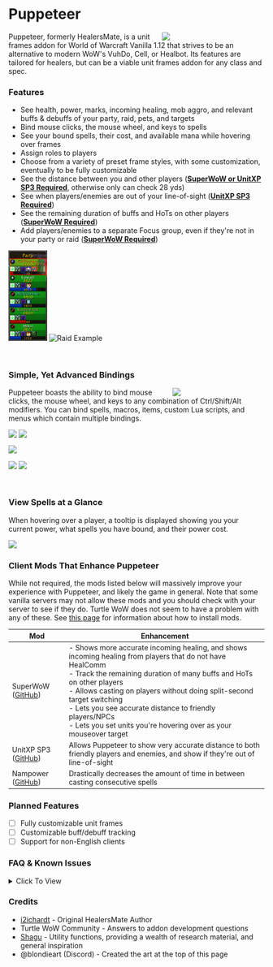 # Puppeteer

<img align="right" width="40%" src="https://i.imgur.com/hKjSAd5.jpeg">
Puppeteer, formerly HealersMate, is a unit frames addon for World of Warcraft Vanilla 1.12 that strives to be an alternative to modern WoW's VuhDo, Cell, or Healbot. Its features are tailored for healers, but can be a viable unit frames addon for any class and spec.

### Features
- See health, power, marks, incoming healing, mob aggro, and relevant buffs & debuffs of your party, raid, pets, and targets
- Bind mouse clicks, the mouse wheel, and keys to spells
- See your bound spells, their cost, and available mana while hovering over frames
- Assign roles to players
- Choose from a variety of preset frame styles, with some customization, eventually to be fully customizable
- See the distance between you and other players (**[SuperWoW or UnitXP SP3 Required](#client-mods-that-enhance-puppeteer)**, otherwise only can check 28 yds)
- See when players/enemies are out of your line-of-sight (**[UnitXP SP3 Required](#client-mods-that-enhance-puppeteer)**)
- See the remaining duration of buffs and HoTs on other players (**[SuperWoW Required](#client-mods-that-enhance-puppeteer)**)
- Add players/enemies to a separate Focus group, even if they're not in your party or raid (**[SuperWoW Required](#client-mods-that-enhance-puppeteer)**)

<p align="left">
  <img src="https://github.com/OldManAlpha/HealersMate/raw/main/Screenshots/Party-Example.PNG" alt="Party Example" width=15%>
  <img src="https://i.imgur.com/nXSCc8F.png" alt="Raid Example" width=31%>
</p>
<br clear="all">

### Simple, Yet Advanced Bindings
<img align="right" width="36%" src="https://i.imgur.com/KoFygXv.png">

Puppeteer boasts the ability to bind mouse clicks, the mouse wheel, and keys to any combination of Ctrl/Shift/Alt modifiers. You can bind spells, macros, items, custom Lua scripts, and menus which contain multiple bindings.
<p align="left">
  <img src="https://i.imgur.com/iglcV7z.png" width=30% align="top">
  <img src="https://i.imgur.com/7iIQTkk.png" width=30% align="top">
</p>
<p align="left">
  <img src="https://i.imgur.com/VW0BAYg.png" width=30% align="top">
</p>
<p align="left">
  <img src="https://i.imgur.com/v6GWN9r.png" width=30% align="top">
  <img src="https://i.imgur.com/rOh9k9L.png" width=25% align="top">
</p>
<br clear="all">

### View Spells at a Glance

When hovering over a player, a tooltip is displayed showing you your current power, what spells you have bound, and their power cost.

<p align="left">
  <img src="https://i.imgur.com/ZfChKaQ.png" width=40% align="top">
</p>

### Client Mods That Enhance Puppeteer

While not required, the mods listed below will massively improve your experience with Puppeteer, and likely the game in general. Note that some vanilla servers may not allow these mods and you should check with your server to see if they do. Turtle WoW does not seem to have a problem with any of these. See [this page](https://github.com/RetroCro/TurtleWoW-Mods) for information about how to install mods.

| Mod | Enhancement |
| - | - |
| SuperWoW ([GitHub](https://github.com/balakethelock/SuperWoW)) | - Shows more accurate incoming healing, and shows incoming healing from players that do not have HealComm<br>- Track the remaining duration of many buffs and HoTs on other players<br>- Allows casting on players without doing split-second target switching<br>- Lets you see accurate distance to friendly players/NPCs<br>- Lets you set units you're hovering over as your mouseover target |
| UnitXP SP3 ([GitHub](https://github.com/allfoxwy/UnitXP_SP3)) | Allows Puppeteer to show very accurate distance to both friendly players and enemies, and show if they're out of line-of-sight |
| Nampower ([GitHub](https://github.com/pepopo978/nampower)) | Drastically decreases the amount of time in between casting consecutive spells  |

### Planned Features

- [ ] Fully customizable unit frames
- [ ] Customizable buff/debuff tracking
- [ ] Support for non-English clients

### FAQ & Known Issues

<details>
  <summary>Click To View</summary>

| Question/Issue | Answer |
| - | - |
| **I can't see any buffs or HoTs on players** | If you're using a non-English WoW client, they are currently not supported by Puppeteer. See these issues for more information: https://github.com/i2ichardt/HealersMate/issues/22 https://github.com/i2ichardt/HealersMate/issues/24 |
| **Casting on other players doesn't work** | If you are using the CallOfElements addon, there is an issue with that addon that prevents Puppeteer from casting properly. To fix it, install [this version of CallOfElements](https://github.com/laytya/CallOfElements). |
</details>

### Credits

- [i2ichardt](https://github.com/i2ichardt) - Original HealersMate Author
- Turtle WoW Community - Answers to addon development questions
- [Shagu](https://shagu.org/) - Utility functions, providing a wealth of research material, and general inspiration
- @blondieart (Discord) - Created the art at the top of this page

